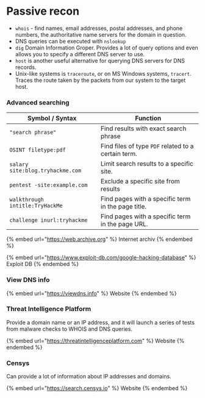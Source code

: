 # Passive recon

* `whois` - find names, email addresses, postal addresses, and phone numbers, the authoritative name servers for the domain in question.
* DNS queries can be executed with `nslookup`
* `dig` Domain Information Groper.  Provides a lot of query options and even allows you to specify a different DNS server to use.&#x20;
* `host` is another useful alternative for querying DNS servers for DNS records.&#x20;
* &#x20;Unix-like systems is `traceroute`, or on MS Windows systems, `tracert`. Traces the route taken by the packets from our system to the target host.

### Advanced searching

| Symbol / Syntax                  | Function                                            |
| -------------------------------- | --------------------------------------------------- |
| `"search phrase"`                | Find results with exact search phrase               |
| `OSINT filetype:pdf`             | Find files of type `PDF` related to a certain term. |
| `salary site:blog.tryhackme.com` | Limit search results to a specific site.            |
| `pentest -site:example.com`      | Exclude a specific site from results                |
| `walkthrough intitle:TryHackMe`  | Find pages with a specific term in the page title.  |
| `challenge inurl:tryhackme`      | Find pages with a specific term in the page URL.    |

{% embed url="https://web.archive.org" %}
Internet archiv
{% endembed %}

{% embed url="https://www.exploit-db.com/google-hacking-database" %}
Exploit DB
{% endembed %}

### View DNS info

{% embed url="https://viewdns.info" %}
Website
{% endembed %}

### Threat Intelligence Platform

Provide a domain name or an IP address, and it will launch a series of tests from malware checks to WHOIS and DNS queries.

{% embed url="https://threatintelligenceplatform.com" %}
Website
{% endembed %}

### **Censys**

Can provide a lot of information about IP addresses and domains.

{% embed url="https://search.censys.io" %}
Website
{% endembed %}
